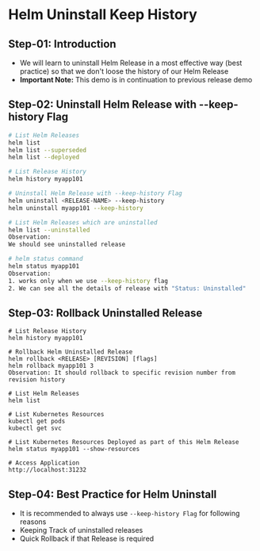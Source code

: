 # Helm Uninstall Keep History 

## Step-01: Introduction
- We will learn to uninstall Helm Release in a most effective way (best practice) so that we don't loose the history of our Helm Release
- **Important Note:** This demo is in continuation to previous release demo

## Step-02: Uninstall Helm Release with --keep-history Flag
```sh
# List Helm Releases
helm list
helm list --superseded
helm list --deployed

# List Release History
helm history myapp101

# Uninstall Helm Release with --keep-history Flag
helm uninstall <RELEASE-NAME> --keep-history
helm uninstall myapp101 --keep-history

# List Helm Releases which are uninstalled
helm list --uninstalled
Observation:
We should see uninstalled release

# helm status command
helm status myapp101
Observation:
1. works only when we use --keep-history flag
2. We can see all the details of release with "Status: Uninstalled"
```

## Step-03: Rollback Uninstalled Release
```t
# List Release History
helm history myapp101

# Rollback Helm Uninstalled Release
helm rollback <RELEASE> [REVISION] [flags]
helm rollback myapp101 3
Observation: It should rollback to specific revision number from revision history

# List Helm Releases
helm list

# List Kubernetes Resources
kubectl get pods
kubectl get svc

# List Kubernetes Resources Deployed as part of this Helm Release
helm status myapp101 --show-resources

# Access Application 
http://localhost:31232
```


## Step-04: Best Practice for Helm Uninstall
- It is recommended to always use `--keep-history Flag` for following reasons
- Keeping Track of uninstalled releases
- Quick Rollback if that Release is required